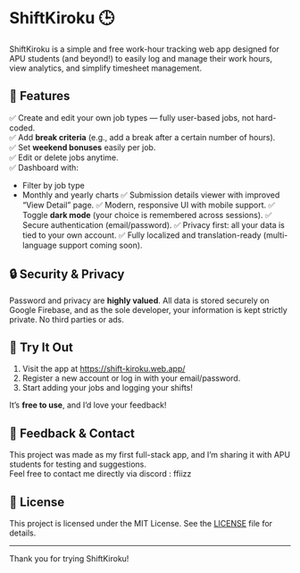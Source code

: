 # ShiftKiroku 🕒

ShiftKiroku is a simple and free work-hour tracking web app designed for APU students (and beyond!) to easily log and manage their work hours, view analytics, and simplify timesheet management.

## 🌟 Features

✅ Create and edit your own job types — fully user-based jobs, not hard-coded.  
✅ Add **break criteria** (e.g., add a break after a certain number of hours).  
✅ Set **weekend bonuses** easily per job.  
✅ Edit or delete jobs anytime.  
✅ Dashboard with:
  - Filter by job type
  - Monthly and yearly charts
✅ Submission details viewer with improved “View Detail” page.
✅ Modern, responsive UI with mobile support.
✅ Toggle **dark mode** (your choice is remembered across sessions).
✅ Secure authentication (email/password).
✅ Privacy first: all your data is tied to your own account.
✅ Fully localized and translation-ready (multi-language support coming soon).

## 🔒 Security & Privacy

Password and privacy are **highly valued**. All data is stored securely on Google Firebase, and as the sole developer, your information is kept strictly private. No third parties or ads.

## 🚀 Try It Out

1. Visit the app at https://shift-kiroku.web.app/ 
2. Register a new account or log in with your email/password.  
3. Start adding your jobs and logging your shifts!

It’s **free to use**, and I’d love your feedback!

## 📣 Feedback & Contact

This project was made as my first full-stack app, and I’m sharing it with APU students for testing and suggestions.  
Feel free to contact me directly via discord : ffiizz

## 📄 License

This project is licensed under the MIT License. See the [LICENSE](LICENSE) file for details.

---

Thank you for trying ShiftKiroku!
